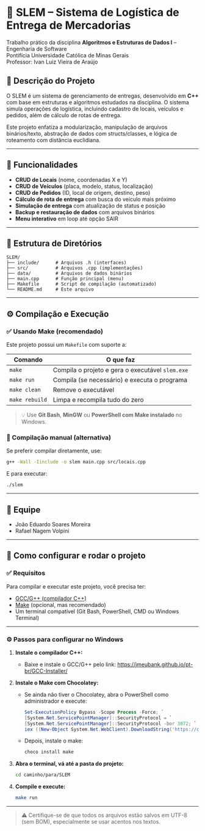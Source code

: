 # 🚚 SLEM – Sistema de Logística de Entrega de Mercadorias

Trabalho prático da disciplina **Algoritmos e Estruturas de Dados I** – Engenharia de Software  
Pontifícia Universidade Católica de Minas Gerais  
Professor: Ivan Luiz Vieira de Araújo

## 📌 Descrição do Projeto

O SLEM é um sistema de gerenciamento de entregas, desenvolvido em **C++** com base em estruturas e algoritmos estudados na disciplina. O sistema simula operações de logística, incluindo cadastro de locais, veículos e pedidos, além de cálculo de rotas de entrega.

Este projeto enfatiza a modularização, manipulação de arquivos binários/texto, abstração de dados com structs/classes, e lógica de roteamento com distância euclidiana.

---

## 🎯 Funcionalidades

- **CRUD de Locais** (nome, coordenadas X e Y)
- **CRUD de Veículos** (placa, modelo, status, localização)
- **CRUD de Pedidos** (ID, local de origem, destino, peso)
- **Cálculo de rota de entrega** com busca do veículo mais próximo
- **Simulação de entrega** com atualização de status e posição
- **Backup e restauração de dados** com arquivos binários
- **Menu interativo** em loop até opção SAIR

---

## 📁 Estrutura de Diretórios

```
SLEM/
├── include/      # Arquivos .h (interfaces)
├── src/          # Arquivos .cpp (implementações)
├── data/         # Arquivos de dados binários
├── main.cpp      # Função principal (menu)
├── Makefile      # Script de compilação (automatizado)
└── README.md     # Este arquivo
```

---

## ⚙️ Compilação e Execução

### ✅ Usando Make (recomendado)

Este projeto possui um `Makefile` com suporte a:

| Comando         | O que faz                                            |
|-----------------|------------------------------------------------------|
| `make`          | Compila o projeto e gera o executável `slem.exe`     |
| `make run`      | Compila (se necessário) e executa o programa         |
| `make clean`    | Remove o executável                                  |
| `make rebuild`  | Limpa e recompila tudo do zero                       |

> 💡 Use **Git Bash**, **MinGW** ou **PowerShell com Make instalado** no Windows.

### 🔧 Compilação manual (alternativa)

Se preferir compilar diretamente, use:

```bash
g++ -Wall -Iinclude -o slem main.cpp src/locais.cpp
```

E para executar:

```bash
./slem
```

---

## 👥 Equipe

- João Eduardo Soares Moreira  
- Rafael Nagem Volpini

---

## 🧰 Como configurar e rodar o projeto

### ✅ Requisitos

Para compilar e executar este projeto, você precisa ter:

- [GCC/G++ (compilador C++)](https://jmeubank.github.io/pt-br/GCC-Installer/)
- [Make](https://chocolatey.org/packages/make) (opcional, mas recomendado)
- Um terminal compatível (Git Bash, PowerShell, CMD ou Windows Terminal)

---

### ⚙️ Passos para configurar no Windows

1. **Instale o compilador C++:**
   - Baixe e instale o GCC/G++ pelo link:
     https://jmeubank.github.io/pt-br/GCC-Installer/

2. **Instale o Make com Chocolatey:**
   - Se ainda não tiver o Chocolatey, abra o PowerShell como administrador e execute:
     ```powershell
     Set-ExecutionPolicy Bypass -Scope Process -Force; `
     [System.Net.ServicePointManager]::SecurityProtocol = `
     [System.Net.ServicePointManager]::SecurityProtocol -bor 3072; `
     iex ((New-Object System.Net.WebClient).DownloadString('https://chocolatey.org/install.ps1'))
     ```

   - Depois, instale o make:
     ```powershell
     choco install make
     ```

3. **Abra o terminal, vá até a pasta do projeto:**
   ```bash
   cd caminho/para/SLEM
   ```

4. **Compile e execute:**
   ```bash
   make run
   ```

---

> ⚠️ Certifique-se de que todos os arquivos estão salvos em UTF-8 (sem BOM), especialmente se usar acentos nos textos.